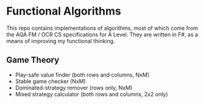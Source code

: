 # Functional Algorithms

This repo contains implementations of algorithms, most of which come from the AQA FM / OCR CS specifications for A Level. They are written in F#, as a means of improving my functional thinking.

## Game Theory

 - Play-safe value finder (both rows and columns, NxM)
 - Stable game checker (NxM)
 - Dominated-strategy remover (rows only, NxM)
 - Mixed strategy calculator (both rows and columns, 2x2 only)

